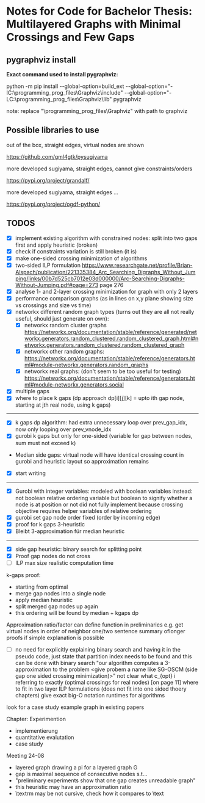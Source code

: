 # Notes for Code for Bachelor Thesis: Multilayered Graphs with Minimal Crossings and Few Gaps

## pygraphviz install

**Exact command used to install pygraphviz:**

python -m pip install --global-option=build_ext --global-option="-IC:\programming_prog_files\Graphviz\include" --global-option="-LC:\programming_prog_files\Graphviz\lib" pygraphviz

note: replace "\programming_prog_files\Graphviz" with path to graphviz

## Possible libraries to use

out of the box, straight edges, virtual nodes are shown

https://github.com/gml4gtk/pysugiyama

more developed sugiyama, straight edges, cannot give constraints/orders

https://pypi.org/project/grandalf/

more developed sugiyama, straight edges ...

https://pypi.org/project/ogdf-python/

## TODOS

- [x] implement existing algorithm with constrained nodes: split into two gaps first and apply heuristic (broken)
- [x] check if constraints variation is still broken (it is)
- [x] make one-sided crossing minimization of algorithms
- [x] two-sided ILP formulation
      https://www.researchgate.net/profile/Brian-Alspach/publication/221335384_Arc_Searching_Digraphs_Without_Jumping/links/00b7d525cb7012e03d000000/Arc-Searching-Digraphs-Without-Jumping.pdf#page=273
      page 276
- [x] analyse 1- and 2-layer crossing minimization for graph with only 2 layers
- [x] performance comparison graphs (as in lines on x,y plane showing size vs crossings and size vs time)
- [x] networkx different random graph types (turns out they are all not really useful, should just generate on own):
  - [x] networkx random cluster graphs https://networkx.org/documentation/stable/reference/generated/networkx.generators.random_clustered.random_clustered_graph.html#networkx.generators.random_clustered.random_clustered_graph
  - [x] networkx other random graphs: https://networkx.org/documentation/stable/reference/generators.html#module-networkx.generators.random_graphs
  - [x] networkx real graphs: (don't seem to be too useful for testing) https://networkx.org/documentation/stable/reference/generators.html#module-networkx.generators.social
- [x] multiple gaps
- [x] where to place k gaps (dp approach dp[i][j][k] = upto ith gap node, starting at jth real node, using k gaps)

---

- [x] k gaps dp algorithm: had extra unnecessary loop over prev_gap_idx, now only looping over prev_vnode_idx
- [x] gurobi k gaps but only for one-sided (variable for gap between nodes, sum must not exceed k)
- Median side gaps: virtual node will have identical crossing count in gurobi and heuristic layout so approximation remains
- [x] start writing

---

- [x] Gurobi with integer variables:
      modeled with boolean variables instead: not boolean relative ordering variable but boolean to signify whether a node is at position or not
      did not fully implement because crossing objective requires helper variables of relative ordering
- [x] gurobi set gap node order fixed (order by incoming edge)
- [x] proof for k gaps 3-heuristic
- [x] Bleibt 3-approximation für median heuristic

---

- [x] side gap heuristic: binary search for splitting point
- [x] Proof gap nodes do not cross
- [ ] ILP max size realistic computation time

k-gaps proof:

- starting from optimal
- merge gap nodes into a single node
- apply median heuristic
- split merged gap nodes up again
- this ordering will be found by median + kgaps dp

Approximation ratio/factor
can define function in preliminaries e.g. get virtual nodes in order of neighbor
one/two sentence summary oflonger proofs if simple explanation is possible

- [ ] no need for explicitly explaining binary search and having it in the pseudo code, just state that partition index needs to be found and this can be done with binary search
      "our algorithm computes a 3-approximation to the problem <give probem a name like SG-OSCM (side gap one sided crossing minimization)>"
      not clear what c\_{opt} i referring to exactly (optimal crossings for real nodes) [on page 11]
      where to fit in two layer ILP formulations (does not fit into one sided thoery chapters)
      give exact big-O notation runtimes for algorithms

look for a case study example graph in existing papers

Chapter: Experimention

- implementierung
- quantitative evalutation
- case study

Meeting 24-08

- layered graph drawing a pi for a layered graph G
- gap is maximal sequence of consecutive nodes s.t...
- "preliminary experiments show that one gap creates unreadable graph"
- this heuristic may have an approximation ratio
- \textrm may be not cursive, check how it compares to \text
